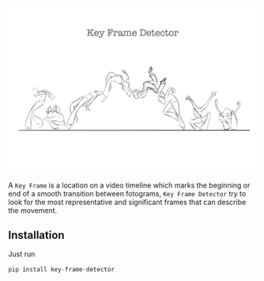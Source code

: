 <center>

   ![header](images/header.png)
    
</center>

A `Key Frame` is a location on a video timeline which marks the beginning or end of a smooth transition between fotograms, `Key Frame Detector` try to look for the most representative and significant frames that can describe the movement.

## Installation

Just run 

```python
pip install key-frame-detector
```




